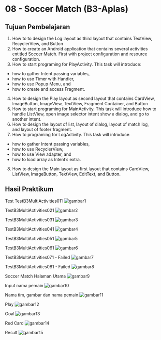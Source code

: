 # 08 - Soccer Match (B3-Aplas)

## Tujuan Pembelajaran

1. How to to design the Log layout as third layout that contains
TextView, RecyclerView, and Button
2. How to create an Android application that contains several activities entitled Soccer Match. First with project configuration and resource configuration.
3. How to start programing for PlayActivity. This task will introduce:
- how to gather Intent passing variables,
- how to use Timer with Handler,
- how to use Popup Menu, and
- how to create and access Fragment.
4. How to design the Play layout as second layout that contains
CardView, ImageButton, ImageView, TextView, Fragment Container, and Button
5. How to start programing for MainActivity. This task will introduce how to handle ListView, open image selector intent show a dialog, and go to another intent.
6. How to design the layout of list, layout of dialog, layout of
match log, and layout of footer fragment.
7. How to programing for LogActivity. This task will introduce:
- how to gather Intent passing variables,
- how to use RecyclerView,
- how to use View adapter, and
- how to load array as Intent’s extra.
8. How to design the Main layout as first layout that contains
CardView, ListView, ImageButton, TextView, EditText, and Button.


## Hasil Praktikum

Test 
TestB3MultiActivities011
![gambar1](img/B3-011.JPG)

TestB3MultiActivities021
![gambar2](img/B3-021.JPG)

TestB3MultiActivities031
![gambar3](img/B3-031.JPG)

TestB3MultiActivities041
![gambar4](img/B3-041.JPG)

TestB3MultiActivities051
![gambar5](img/B3-051.JPG)

TestB3MultiActivities061
![gambar6](img/B3-061.JPG)

TestB3MultiActivities071 - Failed
![gambar7](img/B3-071.JPG)

TestB3MultiActivities081 - Failed
![gambar8](img/B3-081.JPG)

Soccer Match
Halaman Utama
![gambar9](img/soccer.jpg)

Input nama pemain
![gambar10](img/input.jpg)

Nama tim, gambar dan nama pemain
![gambar11](img/soccer1.jpg)

Play
![gambar12](img/play.jpg)

Goal
![gambar13](img/goal2.jpg)

Red Card
![gambar14](img/red.jpg)

Result
![gambar15](img/result.jpg)